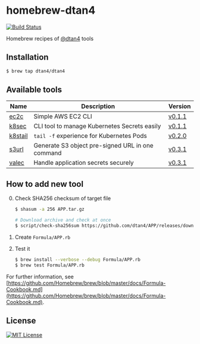 # homebrew-dtan4

[![Build Status](https://travis-ci.org/dtan4/homebrew-dtan4.svg?branch=master)](https://travis-ci.org/dtan4/homebrew-dtan4)

Homebrew recipes of [@dtan4](https://github.com/dtan4) tools

## Installation

```bash
$ brew tap dtan4/dtan4
```

## Available tools

| Name | Description | Version |
|------|-------------|---------|
| [ec2c](https://github.com/dtan4/ec2c) | Simple AWS EC2 CLI | [v0.1.1](https://github.com/dtan4/ec2c/releases/tag/v0.1.1) |
| [k8sec](https://github.com/dtan4/k8sec) | CLI tool to manage Kubernetes Secrets easily | [v0.1.1](https://github.com/dtan4/k8sec/releases/tag/v0.1.1) |
| [k8stail](https://github.com/dtan4/k8stail) | `tail -f` experience for Kubernetes Pods | [v0.2.0](https://github.com/dtan4/k8stail/releases/tag/v0.2.0) |
| [s3url](https://github.com/dtan4/s3url) | Generate S3 object pre-signed URL in one command | [v0.3.1](https://github.com/dtan4/s3url/releases/tag/v0.3.1) |
| [valec](https://github.com/dtan4/valec) | Handle application secrets securely | [v0.3.1](https://github.com/dtan4/valec/releases/tag/v0.3.1) |

## How to add new tool

0. Check SHA256 checksum of target file

   ```bash
   $ shasum -a 256 APP.tar.gz

   # Download archive and check at once
   $ script/check-sha256sum https://github.com/dtan4/APP/releases/downloads/v0.1.2/APP.tar.gz
   ```

0. Create `Formula/APP.rb`
0. Test it

    ```bash
   $ brew install --verbose --debug Formula/APP.rb
   $ brew test Formula/APP.rb
   ```

For further information, see [https://github.com/Homebrew/brew/blob/master/docs/Formula-Cookbook.md](https://github.com/Homebrew/brew/blob/master/docs/Formula-Cookbook.md).

## License

[![MIT License](http://img.shields.io/badge/license-MIT-blue.svg?style=flat)](LICENSE)
